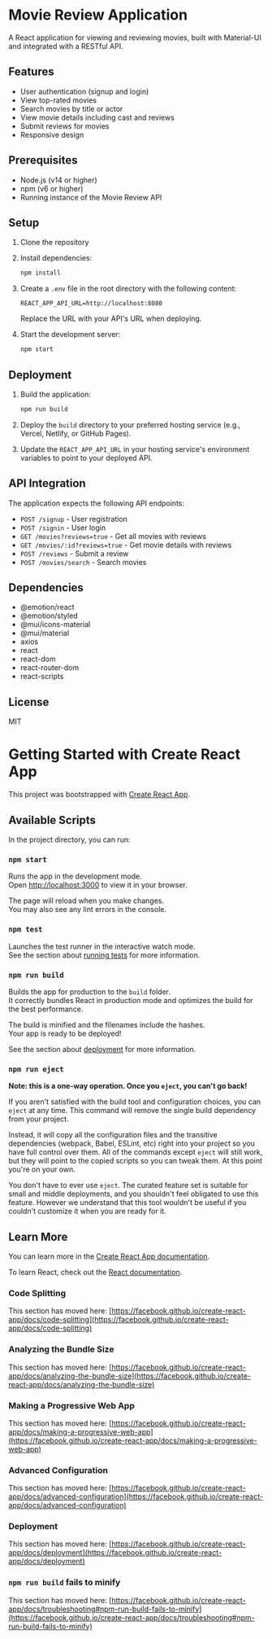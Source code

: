# Movie Review Application

A React application for viewing and reviewing movies, built with Material-UI and integrated with a RESTful API.

## Features

- User authentication (signup and login)
- View top-rated movies
- Search movies by title or actor
- View movie details including cast and reviews
- Submit reviews for movies
- Responsive design

## Prerequisites

- Node.js (v14 or higher)
- npm (v6 or higher)
- Running instance of the Movie Review API

## Setup

1. Clone the repository
2. Install dependencies:
   ```bash
   npm install
   ```

3. Create a `.env` file in the root directory with the following content:
   ```
   REACT_APP_API_URL=http://localhost:8080
   ```
   Replace the URL with your API's URL when deploying.

4. Start the development server:
   ```bash
   npm start
   ```

## Deployment

1. Build the application:
   ```bash
   npm run build
   ```

2. Deploy the `build` directory to your preferred hosting service (e.g., Vercel, Netlify, or GitHub Pages).

3. Update the `REACT_APP_API_URL` in your hosting service's environment variables to point to your deployed API.

## API Integration

The application expects the following API endpoints:

- `POST /signup` - User registration
- `POST /signin` - User login
- `GET /movies?reviews=true` - Get all movies with reviews
- `GET /movies/:id?reviews=true` - Get movie details with reviews
- `POST /reviews` - Submit a review
- `POST /movies/search` - Search movies

## Dependencies

- @emotion/react
- @emotion/styled
- @mui/icons-material
- @mui/material
- axios
- react
- react-dom
- react-router-dom
- react-scripts

## License

MIT

# Getting Started with Create React App

This project was bootstrapped with [Create React App](https://github.com/facebook/create-react-app).

## Available Scripts

In the project directory, you can run:

### `npm start`

Runs the app in the development mode.\
Open [http://localhost:3000](http://localhost:3000) to view it in your browser.

The page will reload when you make changes.\
You may also see any lint errors in the console.

### `npm test`

Launches the test runner in the interactive watch mode.\
See the section about [running tests](https://facebook.github.io/create-react-app/docs/running-tests) for more information.

### `npm run build`

Builds the app for production to the `build` folder.\
It correctly bundles React in production mode and optimizes the build for the best performance.

The build is minified and the filenames include the hashes.\
Your app is ready to be deployed!

See the section about [deployment](https://facebook.github.io/create-react-app/docs/deployment) for more information.

### `npm run eject`

**Note: this is a one-way operation. Once you `eject`, you can't go back!**

If you aren't satisfied with the build tool and configuration choices, you can `eject` at any time. This command will remove the single build dependency from your project.

Instead, it will copy all the configuration files and the transitive dependencies (webpack, Babel, ESLint, etc) right into your project so you have full control over them. All of the commands except `eject` will still work, but they will point to the copied scripts so you can tweak them. At this point you're on your own.

You don't have to ever use `eject`. The curated feature set is suitable for small and middle deployments, and you shouldn't feel obligated to use this feature. However we understand that this tool wouldn't be useful if you couldn't customize it when you are ready for it.

## Learn More

You can learn more in the [Create React App documentation](https://facebook.github.io/create-react-app/docs/getting-started).

To learn React, check out the [React documentation](https://reactjs.org/).

### Code Splitting

This section has moved here: [https://facebook.github.io/create-react-app/docs/code-splitting](https://facebook.github.io/create-react-app/docs/code-splitting)

### Analyzing the Bundle Size

This section has moved here: [https://facebook.github.io/create-react-app/docs/analyzing-the-bundle-size](https://facebook.github.io/create-react-app/docs/analyzing-the-bundle-size)

### Making a Progressive Web App

This section has moved here: [https://facebook.github.io/create-react-app/docs/making-a-progressive-web-app](https://facebook.github.io/create-react-app/docs/making-a-progressive-web-app)

### Advanced Configuration

This section has moved here: [https://facebook.github.io/create-react-app/docs/advanced-configuration](https://facebook.github.io/create-react-app/docs/advanced-configuration)

### Deployment

This section has moved here: [https://facebook.github.io/create-react-app/docs/deployment](https://facebook.github.io/create-react-app/docs/deployment)

### `npm run build` fails to minify

This section has moved here: [https://facebook.github.io/create-react-app/docs/troubleshooting#npm-run-build-fails-to-minify](https://facebook.github.io/create-react-app/docs/troubleshooting#npm-run-build-fails-to-minify)
